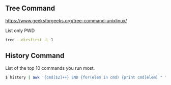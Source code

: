 
## Tree Command
https://www.geeksforgeeks.org/tree-command-unixlinux/

List only PWD
```bash
tree --dirsfirst -L 1
```

## History Command

List of the top 10 commands you run most.
```bash
$ history | awk '{cmd[$2]++} END {for(elem in cmd) {print cmd[elem] " " elem}}' | sort -n -r | head -10
```